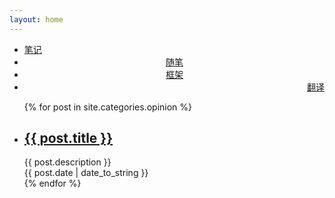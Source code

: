 ```yaml
---
layout: home
---
```

<div class="index-content opinion">
    <div class="section">
        <ul class="artical-cate">
            <li style="text-align:left"><a href="/"><span>笔记</span></a></li>
            <li class="on" style="text-align:center"><a href="/opinion"><span>随笔</span></a></li>
            <li style="text-align:center"><a href="/framework"><span>框架</span></a></li>
            <li style="text-align:right"><a href="/translate"><span>翻译</span></a></li>
        </ul>
    <div class="cate-bar"><span id="cateBar"></span></div>
         <ul class="artical-list">{% for post in site.categories.opinion %}
            <li>
                <h2><a href="{{ post.url }}">{{ post.title }}</a></h2>
                <div class="title-desc">{{ post.description }}</div>
                <div class="entry-date">{{ post.date | date_to_string }}</div>
            </li> {% endfor %}
        </ul>
    </div>
    <div class="aside">
    </div>
</div>
